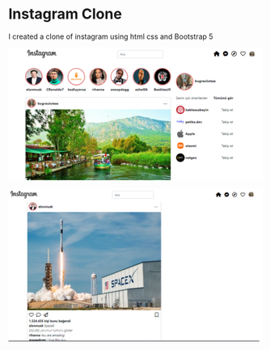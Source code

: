 # Instagram Clone

 I created a clone of instagram using html css and Bootstrap 5

![instacloness](instacloness.png)


![instacloness](instacloness2.png)